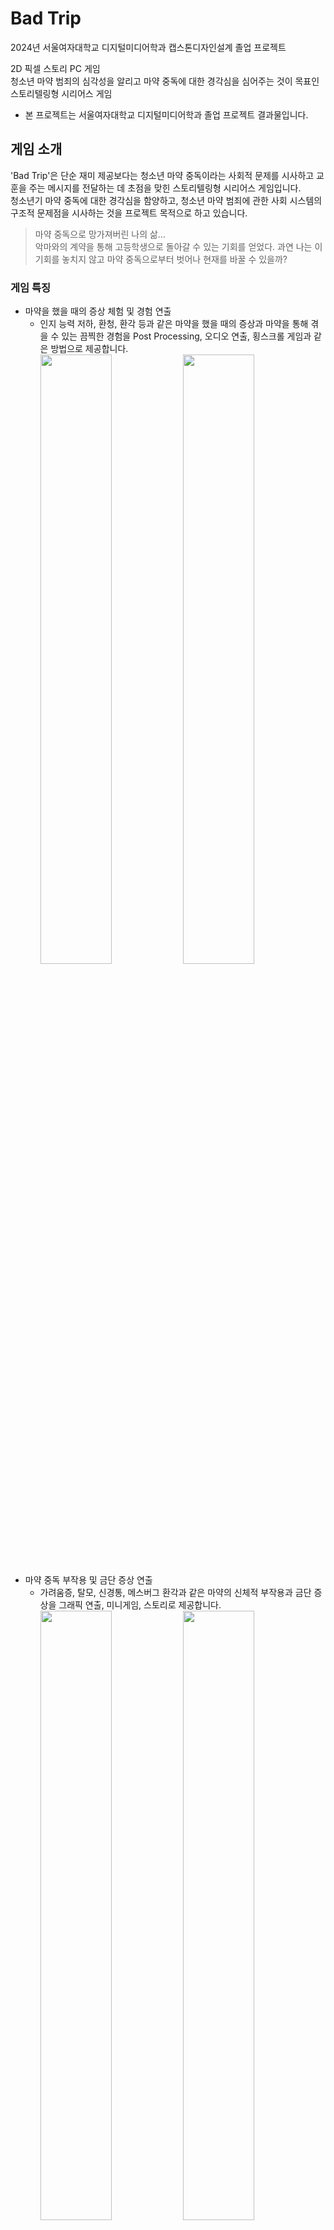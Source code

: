 # Bad Trip
2024년 서울여자대학교 디지털미디어학과 캡스톤디자인설계 졸업 프로젝트<br/>

2D 픽셀 스토리 PC 게임<br/>
청소년 마약 범죄의 심각성을 알리고 마약 중독에 대한 경각심을 심어주는 것이 목표인 스토리텔링형 시리어스 게임<br/>
* 본 프로젝트는 서울여자대학교 디지털미디어학과 졸업 프로젝트 결과물입니다.

## 게임 소개
'Bad Trip'은 단순 재미 제공보다는 청소년 마약 중독이라는 사회적 문제를 시사하고 교훈을 주는 메시지를 전달하는 데 초점을 맞힌 스토리텔링형 시리어스 게임입니다.<br>
청소년기 마약 중독에 대한 경각심을 함양하고, 청소년 마약 범죄에 관한 사회 시스템의 구조적 문제점을 시사하는 것을 프로젝트 목적으로 하고 있습니다. <br/>

> 마약 중독으로 망가져버린 나의 삶...<br/>
> 악마와의 계약을 통해 고등학생으로 돌아갈 수 있는 기회를 얻었다. 과연 나는 이 기회를 놓치지 않고 마약 중독으로부터 벗어나 현재를 바꿀 수 있을까?

### 게임 특징
* 마약을 했을 때의 증상 체험 및 경험 연출
  * 인지 능력 저하, 환청, 환각 등과 같은 마약을 했을 때의 증상과 마약을 통해 겪을 수 있는 끔찍한 경험을 Post Processing, 오디오 연출, 횡스크롤 게임과 같은 방법으로 제공합니다.
  <br/><img width="50%" src="https://github.com/user-attachments/assets/69e6011a-d0f9-4444-8180-b3e8b3d8cf41"/><img width="50%" src="https://github.com/user-attachments/assets/0526926f-d0b7-4fa6-8133-817cb939c6a7"/>
* 마약 중독 부작용 및 금단 증상 연출
  *  가려움증, 탈모, 신경통, 메스버그 환각과 같은 마약의 신체적 부작용과 금단 증상을 그래픽 연출, 미니게임, 스토리로 제공합니다.
  <br/><img width="50%" src="https://github.com/user-attachments/assets/c29e0e77-6f84-4a1d-87fe-d450a148165f"/><img width="50%" src="https://github.com/user-attachments/assets/007ab649-ffae-4da2-aa9c-ca6a6d613e25"/>
* 미니게임
  * 메스버그 미니게임, 몬스터와의 전투, 마약 중독 치료 미니게임 통해 게임의 재미를 제공합니다.
  <br/><img width="50%" src="https://github.com/user-attachments/assets/03938cdb-fa7c-41ce-984d-28878e01243c"/><img width="50%" src="https://github.com/user-attachments/assets/7704d661-ffbc-408d-b1c1-84f91c5d53db"/>
* 멀티 엔딩 연출
  * 마약의 작용, 부작용으로 인해 여러 갈림길에서 맞게 되는 다양한 배드 엔딩을 연출하여 사용자가 마약의 위험성을 체감하도록 합니다.
  <br/><img width="50%" src="https://github.com/user-attachments/assets/305703fd-4eda-4153-8269-6c77c384a4f9"/><img width="50%" src="https://github.com/user-attachments/assets/b7a51178-8a9b-44df-b7c8-911a7d0d3da0"/>
## 프로젝트 개요
🔗자세한 내용은 Notion에서 확인하실 수 있으십니다.    [<img src="https://img.shields.io/badge/Notion-000000?style=flat-round&logo=Notion&logoColor=white"/>](https://www.notion.so/BadTrip-178b66b96b77808eb6aec3e3a98111d4?pvs=4)
### 개발 기간
* 2024.03 - 2024.12 (약 9개월)
### 개발 환경
* Unity 2022.3.11f1
* Fungus
### 수행업무
프로젝트 팀원은 5명으로 그 중 개발에 참여하여 다음과 같은 부분을 담당하였습니다.<br/>

사운드 시스템 제작
* ScriptableObject를 활용한 오디오 데이터(오디오 번호, 오디오 클립, 루프 유무, 볼륨, 오디오 믹서 등) 관리
* 맵 Scene과 Initialization Scene의 독립성 유지를 위해 ScriptableObject를 이벤트 채널로 사용하여 오디오 재생

Fungus를 활용한 대사 출력 및 이벤트 호출 등 스토리 진행 관련 제작
* 대사 입력 및 컷씬 이동 제작
* 스토리 진행 관련 이벤트 Fungus command 커스텀 제작
* ScriptableObject를 활용한 스토리 진행 데이터 관리
* 스토리 진행 애니메이션 제작

Post Processing을 활용한 환각 효과 제작
* Coroutine을 활용한 점진적 환각 효과 제작

씬 이동 시스템 제작
* ScriptableObject를 활용한 씬 데이터 관리

세이브 시스템 제작
* Json을 활용한 세이브 파일 관리
* 불러오기 / 저장하기 제작
* ScrollView를 활용한 세이브 UI 제작

신경 세포 연결 퍼즐 미니게임 제작
* Handler 인터페이스를 활용한 노드 연결 게임 제작

Player 데이터 관리
* ScriptableObject를 활용한 Player 데이터 관리
## 프로젝트 성과
* 서울여자대학교 디지털미디어학과 제 7회 졸업전시회 참여
* 한국저작권위원회 등록
